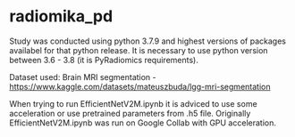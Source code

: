 # radiomika_pd

Study was conducted using python 3.7.9 and highest versions of packages availabel for that python release. 
It is necessary to use python version between 3.6 - 3.8 (it is PyRadiomics requirements).

Dataset used: Brain MRI segmentation - https://www.kaggle.com/datasets/mateuszbuda/lgg-mri-segmentation

When trying to run EfficientNetV2M.ipynb it is adviced to use some acceleration or use pretrained parameters from .h5 file. 
Originally EfficientNetV2M.ipynb was run on Google Collab with GPU acceleration.
